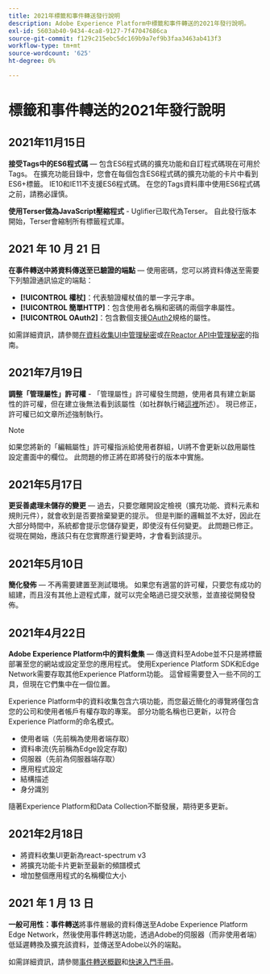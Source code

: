 ```yaml
---
title: 2021年標籤和事件轉送發行說明
description: Adobe Experience Platform中標籤和事件轉送的2021年發行說明。
exl-id: 5603ab40-9434-4ca8-9127-7f47047686ca
source-git-commit: f129c215ebc5dc169b9a7ef9b3faa3463ab413f3
workflow-type: tm+mt
source-wordcount: '625'
ht-degree: 0%

---
```


# 標籤和事件轉送的2021年發行說明

## 2021年11月15日

**接受Tags中的ES6程式碼** — 包含ES6程式碼的擴充功能和自訂程式碼現在可用於Tags。 在擴充功能目錄中，您會在每個包含ES6程式碼的擴充功能的卡片中看到ES6+標籤。 IE10和IE11不支援ES6程式碼。 在您的Tags資料庫中使用ES6程式碼之前，請務必謹慎。

**使用Terser做為JavaScript壓縮程式** - Uglifier已取代為Terser。 自此發行版本開始，Terser會縮制所有標籤程式庫。

## 2021 年 10 月 21 日

**在事件轉送中將資料傳送至已驗證的端點** — 使用密碼，您可以將資料傳送至需要下列驗證通訊協定的端點：

* **[!UICONTROL 權杖]**：代表驗證權杖值的單一字元字串。
* **[!UICONTROL 簡單HTTP]**：包含使用者名稱和密碼的兩個字串屬性。
* **[!UICONTROL OAuth2]**：包含數個支援[OAuth2](https://datatracker.ietf.org/doc/html/rfc6749)規格的屬性。

如需詳細資訊，請參閱[在資料收集UI中管理秘密](../ui/event-forwarding/secrets.md)或[在Reactor API中管理秘密](../api/guides/secrets.md)的指南。

## 2021年7月19日

**調整「管理屬性」許可權** - 「管理屬性」許可權發生問題，使用者具有建立新屬性的許可權，但在建立後無法看到該屬性（如社群執行緒[這裡](https://experienceleaguecommunities.adobe.com/t5/adobe-experience-platform-launch/technical-advisory-adjustments-to-the-manage-properties/ba-p/399176)所述）。 現已修正，許可權已如文章所述強制執行。

>[!NOTE]
>
>如果您將新的「編輯屬性」許可權指派給使用者群組，UI將不會更新以啟用屬性設定畫面中的欄位。 此問題的修正將在即將發行的版本中實施。

## 2021年5月17日

**更妥善處理未儲存的變更** — 過去，只要您離開設定檢視（擴充功能、資料元素和規則元件），就會收到是否要捨棄變更的提示。 但是判斷的邏輯並不太好，因此在大部分時間中，系統都會提示您儲存變更，即使沒有任何變更。  此問題已修正。  從現在開始，應該只有在您實際進行變更時，才會看到該提示。

## 2021年5月10日

**簡化發佈** — 不再需要建置至測試環境。  如果您有適當的許可權，只要您有成功的組建，而且沒有其他上遊程式庫，就可以完全略過已提交狀態，並直接從開發發佈。

## 2021年4月22日

**Adobe Experience Platform中的資料彙集** — 傳送資料至Adobe並不只是將標籤部署至您的網站或設定至您的應用程式。  使用Experience Platform SDK和Edge Network需要存取其他Experience Platform功能。  這曾經需要登入一些不同的工具，但現在它們集中在一個位置。

Experience Platform中的資料收集包含六項功能，而您最近簡化的導覽將僅包含您的公司和使用者帳戶有權存取的專案。  部分功能名稱也已更新，以符合Experience Platform的命名模式。

* 使用者端（先前稱為使用者端存取）
* 資料串流(先前稱為Edge設定存取)
* 伺服器（先前為伺服器端存取）
* 應用程式設定
* 結構描述
* 身分識別

隨著Experience Platform和Data Collection不斷發展，期待更多更新。

## 2021年2月18日

* 將資料收集UI更新為react-spectrum v3
* 將擴充功能卡片更新至最新的頻譜模式
* 增加整個應用程式的名稱欄位大小

## 2021 年 1 月 13 日

**一般可用性：事件轉送**&#x200B;將事件層級的資料傳送至Adobe Experience Platform Edge Network，然後使用事件轉送功能，透過Adobe的伺服器（而非使用者端）低延遲轉換及擴充該資料，並傳送至Adobe以外的端點。

如需詳細資訊，請參閱[事件轉送概觀](../ui/event-forwarding/overview.md)和[快速入門手冊](../ui/event-forwarding/getting-started.md)。
